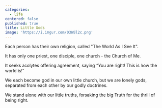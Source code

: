 ```yaml
---
categories:
  - life
centered: false
published: true
title: Little Gods
image: 'https://i.imgur.com/03WBl2c.png'
---
```

Each person 
has their own religion,
called "The World As I See It".

It has only
one priest,
one disciple,
one church -
the Church of Me.

It seeks acolytes
offering agreement,
saying “You are right!
This is how the world is!”

We each become god
in our own little church,
but we are lonely gods,
separated from each other
by our godly doctrines.

We stand alone
with our little truths,
forsaking the big Truth
for the thrill of being right.






